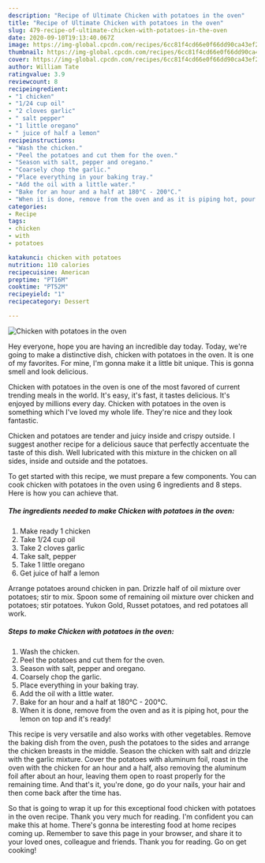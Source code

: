 ```yaml
---
description: "Recipe of Ultimate Chicken with potatoes in the oven"
title: "Recipe of Ultimate Chicken with potatoes in the oven"
slug: 479-recipe-of-ultimate-chicken-with-potatoes-in-the-oven
date: 2020-09-10T19:13:40.067Z
image: https://img-global.cpcdn.com/recipes/6cc81f4cd66e0f66dd90ca43ef2afe75/751x532cq70/chicken-with-potatoes-in-the-oven-recipe-main-photo.jpg
thumbnail: https://img-global.cpcdn.com/recipes/6cc81f4cd66e0f66dd90ca43ef2afe75/751x532cq70/chicken-with-potatoes-in-the-oven-recipe-main-photo.jpg
cover: https://img-global.cpcdn.com/recipes/6cc81f4cd66e0f66dd90ca43ef2afe75/751x532cq70/chicken-with-potatoes-in-the-oven-recipe-main-photo.jpg
author: William Tate
ratingvalue: 3.9
reviewcount: 8
recipeingredient:
- "1 chicken"
- "1/24 cup oil"
- "2 cloves garlic"
- " salt pepper"
- "1 little oregano"
- " juice of half a lemon"
recipeinstructions:
- "Wash the chicken."
- "Peel the potatoes and cut them for the oven."
- "Season with salt, pepper and oregano."
- "Coarsely chop the garlic."
- "Place everything in your baking tray."
- "Add the oil with a little water."
- "Bake for an hour and a half at 180°C - 200°C."
- "When it is done, remove from the oven and as it is piping hot, pour the lemon on top and it&#39;s ready!"
categories:
- Recipe
tags:
- chicken
- with
- potatoes

katakunci: chicken with potatoes 
nutrition: 110 calories
recipecuisine: American
preptime: "PT16M"
cooktime: "PT52M"
recipeyield: "1"
recipecategory: Dessert

---
```



![Chicken with potatoes in the oven](https://img-global.cpcdn.com/recipes/6cc81f4cd66e0f66dd90ca43ef2afe75/751x532cq70/chicken-with-potatoes-in-the-oven-recipe-main-photo.jpg)

Hey everyone, hope you are having an incredible day today. Today, we're going to make a distinctive dish, chicken with potatoes in the oven. It is one of my favorites. For mine, I'm gonna make it a little bit unique. This is gonna smell and look delicious.

Chicken with potatoes in the oven is one of the most favored of current trending meals in the world. It's easy, it's fast, it tastes delicious. It's enjoyed by millions every day. Chicken with potatoes in the oven is something which I've loved my whole life. They're nice and they look fantastic.

Chicken and potatoes are tender and juicy inside and crispy outside. I suggest another recipe for a delicious sauce that perfectly accentuate the taste of this dish. Well lubricated with this mixture in the chicken on all sides, inside and outside and the potatoes.


To get started with this recipe, we must prepare a few components. You can cook chicken with potatoes in the oven using 6 ingredients and 8 steps. Here is how you can achieve that.

<!--inarticleads1-->

##### The ingredients needed to make Chicken with potatoes in the oven:

1. Make ready 1 chicken
1. Take 1/24 cup oil
1. Take 2 cloves garlic
1. Take  salt, pepper
1. Take 1 little oregano
1. Get  juice of half a lemon


Arrange potatoes around chicken in pan. Drizzle half of oil mixture over potatoes; stir to mix. Spoon some of remaining oil mixture over chicken and potatoes; stir potatoes. Yukon Gold, Russet potatoes, and red potatoes all work. 

<!--inarticleads2-->

##### Steps to make Chicken with potatoes in the oven:

1. Wash the chicken.
1. Peel the potatoes and cut them for the oven.
1. Season with salt, pepper and oregano.
1. Coarsely chop the garlic.
1. Place everything in your baking tray.
1. Add the oil with a little water.
1. Bake for an hour and a half at 180°C - 200°C.
1. When it is done, remove from the oven and as it is piping hot, pour the lemon on top and it&#39;s ready!


This recipe is very versatile and also works with other vegetables. Remove the baking dish from the oven, push the potatoes to the sides and arrange the chicken breasts in the middle. Season the chicken with salt and drizzle with the garlic mixture. Cover the potatoes with aluminum foil, roast in the oven with the chicken for an hour and a half, also removing the aluminum foil after about an hour, leaving them open to roast properly for the remaining time. And that&#39;s it, you&#39;re done, go do your nails, your hair and then come back after the time has. 

So that is going to wrap it up for this exceptional food chicken with potatoes in the oven recipe. Thank you very much for reading. I'm confident you can make this at home. There's gonna be interesting food at home recipes coming up. Remember to save this page in your browser, and share it to your loved ones, colleague and friends. Thank you for reading. Go on get cooking!
